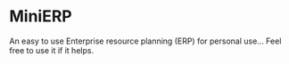 # MiniERP
An easy to use Enterprise resource planning (ERP) for personal use... Feel free to use it if it helps.
